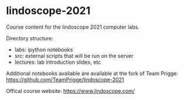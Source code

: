 # lindoscope-2021
Course content for the lindoscope 2021 computer labs.

Directory structure:
* labs: ipython notebooks
* src: external scripts that will be run on the server
* lectures: lab introduction slides, etc

Additional notebooks available are available at the fork of Team Prigge:
https://github.com/TeamPrigge/lindoscope-2021

Offical course website:
https://www.lindoscope.com/
